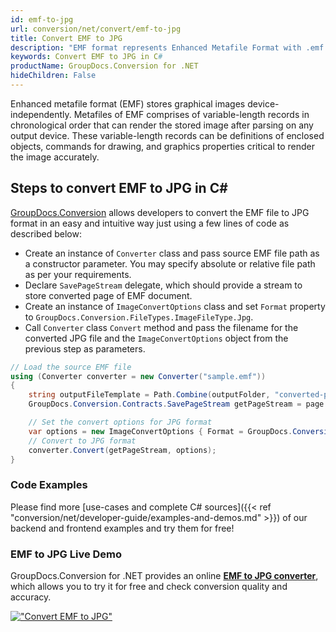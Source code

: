 ```yaml
---
id: emf-to-jpg
url: conversion/net/convert/emf-to-jpg
title: Convert EMF to JPG
description: "EMF format represents Enhanced Metafile Format with .emf extension. Learn how to convert EMF to JPG file programmatically in C# language using GroupDocs.Conversion for .NET library."
keywords: Convert EMF to JPG in C#
productName: GroupDocs.Conversion for .NET
hideChildren: False
---
```


Enhanced metafile format (EMF) stores graphical images device-independently. Metafiles of EMF comprises of variable-length records in chronological order that can render the stored image after parsing on any output device. These variable-length records can be definitions of enclosed objects, commands for drawing, and graphics properties critical to render the image accurately.

## Steps to convert EMF to JPG in C#

[GroupDocs.Conversion](https://products.groupdocs.com/conversion/net) allows developers to convert the EMF file to JPG format in an easy and intuitive way just using a few lines of code as described below:

* Create an instance of `Converter` class and pass source EMF file path as a constructor parameter. You may specify absolute or relative file path as per your requirements. 
* Declare `SavePageStream` delegate, which should provide a stream to store converted page of EMF document.
* Create an instance of `ImageConvertOptions` class and set `Format` property to `GroupDocs.Conversion.FileTypes.ImageFileType.Jpg`.
* Call `Converter` class `Convert` method and pass the filename for the converted JPG file and the `ImageConvertOptions` object from the previous step as parameters.

```csharp
// Load the source EMF file
using (Converter converter = new Converter("sample.emf"))
{
    string outputFileTemplate = Path.Combine(outputFolder, "converted-page-{0}.jpg");
    GroupDocs.Conversion.Contracts.SavePageStream getPageStream = page => new FileStream(string.Format(outputFileTemplate, page), FileMode.Create);

    // Set the convert options for JPG format
    var options = new ImageConvertOptions { Format = GroupDocs.Conversion.FileTypes.ImageFileType.Jpg };   
    // Convert to JPG format
    converter.Convert(getPageStream, options);
}
```

### Code Examples

Please find more [use-cases and complete C# sources]({{< ref "conversion/net/developer-guide/examples-and-demos.md" >}}) of our backend and frontend examples and try them for free!

### EMF to JPG Live Demo

GroupDocs.Conversion for .NET provides an online [**EMF to JPG converter**](https://products.groupdocs.app/conversion/emf-to-jpg), which allows you to try it for free and check conversion quality and accuracy.

[!["Convert EMF to JPG"](conversion/net/images/convert-to-jpg/convert-emf-to-jpg.png)](https://products.groupdocs.app/conversion/emf-to-jpg)